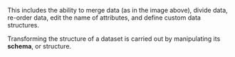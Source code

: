 This includes the ability to merge data (as in the image above), divide data, re-order data, edit the name of attributes, and define custom data structures.

Transforming the structure of a dataset is carried out by manipulating its **schema**, or structure.
